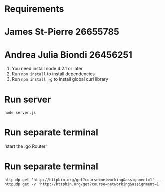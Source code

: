 # Requirements
# James St-Pierre 26655785
# Andrea Julia Biondi 26456251

1. You need install node 4.2.1 or later
2. Run `npm install` to install dependencies
3. Run `npm install -g` to install global curl library

# Run server
`node server.js`

# Run separate terminal
'start the .go Router'

# Run separate terminal
`httpudp get 'http://httpbin.org/get?course=networking&assignment=1'`
`httpudp get -v 'http://httpbin.org/get?course=networking&assignment=1'`
